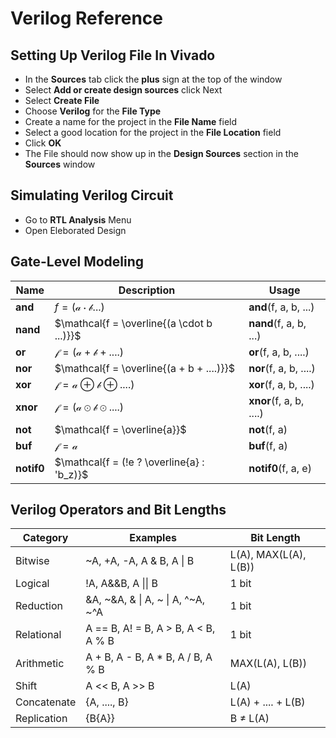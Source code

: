 # Verilog Reference

## Setting Up Verilog File In Vivado
- In the **Sources** tab click the **plus** sign at the top of the window
- Select **Add or create design sources** click Next
- Select **Create File**
- Choose **Verilog** for the **File Type**
- Create a name for the project in the **File Name** field
- Select a good location for the project in the **File Location** field
- Click **OK**
- The File should now show up in the **Design Sources** section in the **Sources** window

## Simulating Verilog Circuit
- Go to **RTL Analysis** Menu
- Open Eleborated Design

## Gate-Level Modeling
| Name | Description | Usage |
|------|-------------|-------|
| **and** | $f = \mathcal{(a \cdot b ...)}$ | **and**(f, a, b, ...) |
| **nand** | $\mathcal{f = \overline{(a \cdot b ...)}}$ | **nand**(f, a, b, ...) |
| **or** | $\mathcal{f = (a + b + ....)}$ | **or**(f, a, b, ....) |
| **nor** | $\mathcal{f = \overline{(a + b + ....)}}$ | **nor**(f, a, b, ....) |
| **xor** | $\mathcal{f = a \oplus b \oplus ....)}$ | **xor**(f, a, b, ....) |
| **xnor** | $\mathcal{f = (a \odot b \odot ....)}$ | **xnor**(f, a, b, ....) |
| **not** | $\mathcal{f = \overline{a}}$ | **not**(f, a) |
| **buf** | $\mathcal{f = a}$ | **buf**(f, a) |
| **notif0** | $\mathcal{f = (!e ? \overline{a} : 'b_z)}$ | **notif0**(f, a, e) |

## Verilog Operators and Bit Lengths
| Category | Examples | Bit Length |
|----------|----------|------------|
| Bitwise | ~A, +A, -A, A & B, A $\vert$ B | L(A), MAX(L(A), L(B)) |
| Logical | !A, A&&B, A $\vert\vert$ B | 1 bit |
| Reduction | &A, ~&A, & $\vert$ A, ~ $\vert$ A, ^~A, ~^A | 1 bit |
| Relational | A == B, A! = B, A > B, A < B, A % B | 1 bit |
| Arithmetic | A + B, A - B, A * B, A / B, A % B | MAX(L(A), L(B)) |
| Shift | A << B, A >> B | L(A) |
| Concatenate | {A, ...., B} | L(A) + .... + L(B) |
| Replication | {B{A}} | B $\neq$ L(A) |
